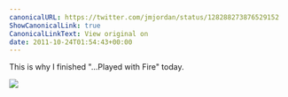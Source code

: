 ```yaml
---
canonicalURL: https://twitter.com/jmjordan/status/128288273876529152
ShowCanonicalLink: true
CanonicalLinkText: View original on
date: 2011-10-24T01:54:43+00:00
---
```

This is why I finished "...Played with Fire" today.

![](/images/128288273876529152-AcfFgWHCMAAmvBm.jpg)